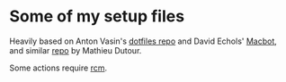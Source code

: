 # Some of my setup files

Heavily based on Anton Vasin's [dotfiles repo](https://github.com/antonvasin/dotfiles) and David Echols' [Macbot](https://github.com/echohack/macbot), and similar [repo](https://github.com/mathieudutour/dotfiles) by Mathieu Dutour.

Some actions require [rcm](https://github.com/thoughtbot/rcm).
